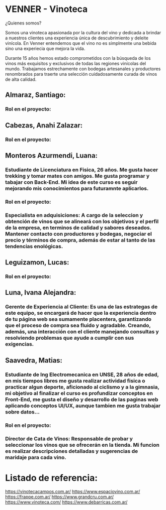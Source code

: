 # **VENNER - Vinoteca**
¿Quienes somos? 

Somos una vinoteca apasionada por la cultura del vino y dedicada a brindar a nuestros clientes una experiencia única de descubrimiento y deleite vinícola. En Venner entendemos que el vino no es simplmente una bebida sino una experiecia que mejora la vida.

Durante 15 años hemos estado comprometidos con la búsqueda de los vinos más exquisitos y exclusivos de todas las regiones vinícolas del mundo. Trabajamos estrechamente con bodegas artesanales y productores renombrados para traerte una selección cuidadosamente curada de vinos de alta calidad.




## Almaraz, Santiago:
### Rol en el proyecto:


## Cabezas, Anahi Zalazar:
### Rol en el proyecto:


## Monteros Azurmendi, Luana: 
### Estudiante de Licenciatura en Fisica, 26 años. Me gusta hacer trekking y tomar mates con amigos. Me gusta programar y tabajar con Back-End. Mi idea de este curso es seguir mejorando mis conocimientos para futuramnte aplicarlos. 

 ### Rol en el proyecto:
 ### Especialista en adquisiciones: A cargo de la seleccion y obtención de vinos que se alineará con los objetivos y el perfil de la empresa, en terminos de calidad y sabores deseados. Mantener contacto con productores y bodegas, negociar el precio y términos de compra, además de estar al tanto de las tendencias enológicas.

## Leguizamon, Lucas:
### Rol en el proyecto: 

## Luna, Ivana Alejandra: 
### Gerente de Experiencia al Cliente: Es una de las estrategas de este equipo, se encargará de hacer que la experiencia dentro de tu página web sea sumamente placentera, garantizando que el proceso de compra sea fluido y agradable. Creando, además, una interacción con el cliente manejando consultas y resolviendo problemas que ayude a cumplir con sus exigencias.

## Saavedra, Matias:
### Estudiante de Ing Electromecanica en UNSE, 28 años de edad, en mis tiempos libres me gusta realizar actividad fisica o practicar algun deporte, aficionado al ciclismo y a la gimnasia, mi objetivo al finalizar el curso es profundizar conceptos en Front-End, me gusta el diseño y desarrollo de las paginas web aplicando conceptos UI/UX, aunque tambien me gusta trabajar sobre datos...

### Rol en el proyecto:
### Director de Cata de Vinos: Responsable de probar y seleccionar los vinos que se ofrecerán en la tienda. Mi funcion es realizar descripciones detalladas y sugerencias de maridaje para cada vino.


# Listado de referencia:

https://vinotecacampos.com.ar/
https://www.espaciovino.com.ar/
https://frappe.com.ar/
https://www.grandcru.com.ar/
https://www.vinoteca.com/
https://www.debarricas.com.ar/


